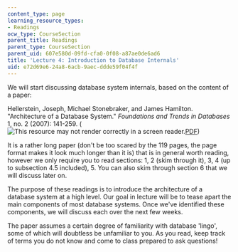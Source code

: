 ```yaml
---
content_type: page
learning_resource_types:
- Readings
ocw_type: CourseSection
parent_title: Readings
parent_type: CourseSection
parent_uid: 607e580d-09fd-cfa0-0f08-a87ae0de6ad6
title: 'Lecture 4: Introduction to Database Internals'
uid: e72d69e6-24a8-6acb-9aec-ddde59f04f4f
---
```


We will start discussing database system internals, based on the content of a paper:

Hellerstein, Joseph, Michael Stonebraker, and James Hamilton. "Architecture of a Database System." _Foundations and Trends in Databases_ 1, no. 2 (2007): 141-259. (![This resource may not render correctly in a screen reader.](/images/inacessible.gif)[PDF](http://db.cs.berkeley.edu/papers/fntdb07-architecture.pdf))

It is a rather long paper (don't be too scared by the 119 pages, the page format makes it look much longer than it is) that is in general worth reading, however we only require you to read sections: 1, 2 (skim through it), 3, 4 (up to subsection 4.5 included), 5. You can also skim through section 6 that we will discuss later on.

The purpose of these readings is to introduce the architecture of a database system at a high level. Our goal in lecture will be to tease apart the main components of most database systems. Once we've identified these components, we will discuss each over the next few weeks.

The paper assumes a certain degree of familiarity with database 'lingo', some of which will doubtless be unfamiliar to you. As you read, keep track of terms you do not know and come to class prepared to ask questions!